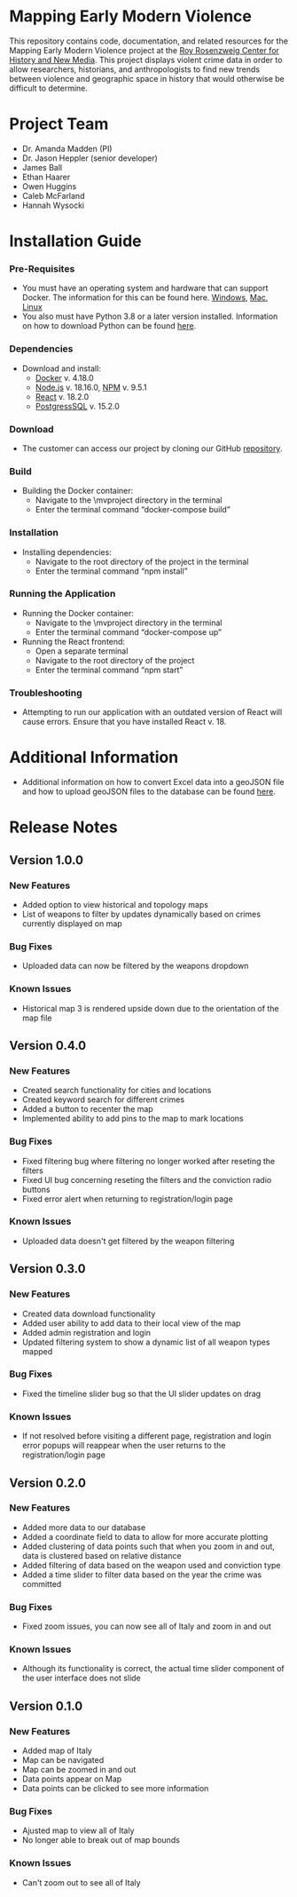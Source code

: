 # Mapping Early Modern Violence

This repository contains code, documentation, and related resources for the Mapping Early Modern Violence project at the [Roy Rosenzweig Center for History and New Media](https://rrchnm.org). This project displays violent crime data in order to allow researchers, historians, and anthropologists to find new trends between violence and geographic space in history that would otherwise be difficult to determine.

# Project Team

- Dr. Amanda Madden (PI)
- Dr. Jason Heppler (senior developer) 
- James Ball
- Ethan Haarer
- Owen Huggins
- Caleb McFarland
- Hannah Wysocki

# Installation Guide

### Pre-Requisites
  - You must have an operating system and hardware that can support Docker. The information for this can be found here. [Windows](https://docs.docker.com/desktop/install/windows-install/), [Mac](https://docs.docker.com/desktop/install/mac-install/), [Linux](https://docs.docker.com/desktop/install/linux-install/)
  - You also must have Python 3.8 or a later version installed. Information on how to download Python can be found [here](https://www.python.org/downloads/).

### Dependencies
  - Download and install: 
    - [Docker](https://docs.docker.com/get-docker/) v. 4.18.0
    - [Node.js](https://nodejs.org/en/download) v. 18.16.0, [NPM](https://nodejs.org/en/download) v. 9.5.1
    - [React](https://react.dev/blog/2022/03/08/react-18-upgrade-guide) v. 18.2.0
    - [PostgressSQL](https://www.postgresql.org/download/) v. 15.2.0

### Download
  - The customer can access our project by cloning our GitHub [repository](https://github.com/jamaball/JIF-2355-Mapping-Violence-In-Modern-Italy).

### Build
  - Building the Docker container:
    - Navigate to the \mvproject directory in the terminal
    - Enter the terminal command “docker-compose build”

### Installation
  - Installing dependencies:
    - Navigate to the root directory of the project in the terminal
    - Enter the terminal command “npm install”

### Running the Application
  - Running the Docker container:
    - Navigate to the \mvproject directory in the terminal
    - Enter the terminal command “docker-compose up”
  - Running the React frontend:
    - Open a separate terminal
    - Navigate to the root directory of the project
    - Enter the terminal command “npm start”

### Troubleshooting
  - Attempting to run our application with an outdated version of React will cause errors. Ensure that you have installed React v. 18.

# Additional Information
  - Additional information on how to convert Excel data into a geoJSON file and how to upload geoJSON files to the database can be found [here]().

# Release Notes

## Version 1.0.0

### New Features
- Added option to view historical and topology maps 
- List of weapons to filter by updates dynamically based on crimes currently displayed on map

### Bug Fixes
- Uploaded data can now be filtered by the weapons dropdown

### Known Issues
- Historical map 3 is rendered upside down due to the orientation of the map file 

## Version 0.4.0

### New Features
- Created search functionality for cities and locations
- Created keyword search for different crimes
- Added a button to recenter the map
- Implemented ability to add pins to the map to mark locations

### Bug Fixes
- Fixed filtering bug where filtering no longer worked after reseting the filters
- Fixed UI bug concerning reseting the filters and the conviction radio buttons
- Fixed error alert when returning to registration/login page

### Known Issues
- Uploaded data doesn't get filtered by the weapon filtering

## Version 0.3.0

### New Features
- Created data download functionality
- Added user ability to add data to their local view of the map
- Added admin registration and login
- Updated filtering system to show a dynamic list of all weapon types mapped

### Bug Fixes
- Fixed the timeline slider bug so that the UI slider updates on drag

### Known Issues
- If not resolved before visiting a different page, registration and login error popups will reappear when the user returns to the registration/login page

## Version 0.2.0

### New Features
- Added more data to our database
- Added a coordinate field to data to allow for more accurate plotting
- Added clustering of data points such that when you zoom in and out, data is clustered based on relative distance
- Added filtering of data based on the weapon used and conviction type
- Added a time slider to filter data based on the year the crime was committed

### Bug Fixes
- Fixed zoom issues, you can now see all of Italy and zoom in and out

### Known Issues
- Although its functionality is correct, the actual time slider component of the user interface does not slide
## Version 0.1.0

### New Features
- Added map of Italy
- Map can be navigated
- Map can be zoomed in and out
- Data points appear on Map
- Data points can be clicked to see more information

### Bug Fixes
- Ajusted map to view all of Italy
- No longer able to break out of map bounds

### Known Issues
- Can't zoom out to see all of Italy
